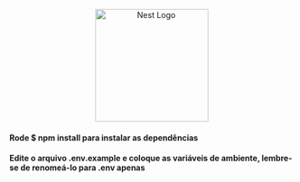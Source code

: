 <p align="center">
  <a href="http://nestjs.com/" target="blank"><img src="https://nestjs.com/img/logo-small.svg" width="200" alt="Nest Logo" /></a>
</p>

[circleci-image]: https://img.shields.io/circleci/build/github/nestjs/nest/master?token=abc123def456
[circleci-url]: https://circleci.com/gh/nestjs/nest

 #### Rode  $ npm install para instalar as dependências
 #### Edite o arquivo .env.example e coloque as variáveis de ambiente, lembre-se de renomeá-lo para .env apenas

